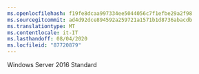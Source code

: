 ```yaml
---
ms.openlocfilehash: f19fe8dcaa997334ee5044056c7f1efbe29a2f98
ms.sourcegitcommit: ad4d92dce894592a259721a1571b1d8736abacdb
ms.translationtype: MT
ms.contentlocale: it-IT
ms.lasthandoff: 08/04/2020
ms.locfileid: "87720879"
---
```

Windows Server 2016 Standard
